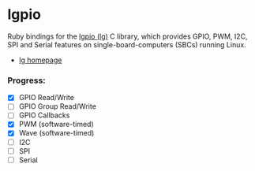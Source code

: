 # lgpio

Ruby bindings for the [lgpio (lg)](https://github.com/joan2937/lg) C library, which provides GPIO, PWM, I2C, SPI and Serial features on single-board-computers (SBCs) running Linux.

- [lg homepage](https://abyz.me.uk/lg/index.html)

### Progress:

- [x] GPIO Read/Write
- [ ] GPIO Group Read/Write
- [ ] GPIO Callbacks
- [x] PWM (software-timed)
- [x] Wave (software-timed)
- [ ] I2C
- [ ] SPI
- [ ] Serial
